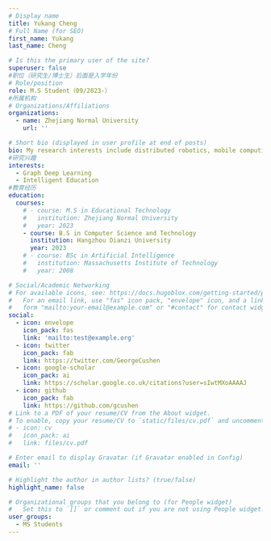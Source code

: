 ```yaml
---
# Display name
title: Yukang Cheng
# Full Name (for SEO)
first_name: Yukang
last_name: Cheng

# Is this the primary user of the site?
superuser: false
#职位（研究生/博士生）后面是入学年份
# Role/position
role: M.S Student（09/2023-）
#所属机构
# Organizations/Affiliations
organizations:
  - name: Zhejiang Normal University
    url: ''

# Short bio (displayed in user profile at end of posts)
bio: My research interests include distributed robotics, mobile computing and programmable matter.
#研究兴趣
interests:
  - Graph Deep Learning
  - Intelligent Education
#教育经历
education:
  courses:
    # - course: M.S in Educational Technology
    #   institution: Zhejiang Normal University
    #   year: 2023
    - course: B.S in Computer Science and Technology
      institution: Hangzhou Dianzi University
      year: 2023
    # - course: BSc in Artificial Intelligence
    #   institution: Massachusetts Institute of Technology
    #   year: 2008

# Social/Academic Networking
# For available icons, see: https://docs.hugoblox.com/getting-started/page-builder/#icons
#   For an email link, use "fas" icon pack, "envelope" icon, and a link in the
#   form "mailto:your-email@example.com" or "#contact" for contact widget.
social:
  - icon: envelope
    icon_pack: fas
    link: 'mailto:test@example.org'
  - icon: twitter
    icon_pack: fab
    link: https://twitter.com/GeorgeCushen
  - icon: google-scholar
    icon_pack: ai
    link: https://scholar.google.co.uk/citations?user=sIwtMXoAAAAJ
  - icon: github
    icon_pack: fab
    link: https://github.com/gcushen
# Link to a PDF of your resume/CV from the About widget.
# To enable, copy your resume/CV to `static/files/cv.pdf` and uncomment the lines below.
# - icon: cv
#   icon_pack: ai
#   link: files/cv.pdf

# Enter email to display Gravatar (if Gravatar enabled in Config)
email: ''

# Highlight the author in author lists? (true/false)
highlight_name: false

# Organizational groups that you belong to (for People widget)
#   Set this to `[]` or comment out if you are not using People widget.
user_groups:
  - MS Students
---
```


